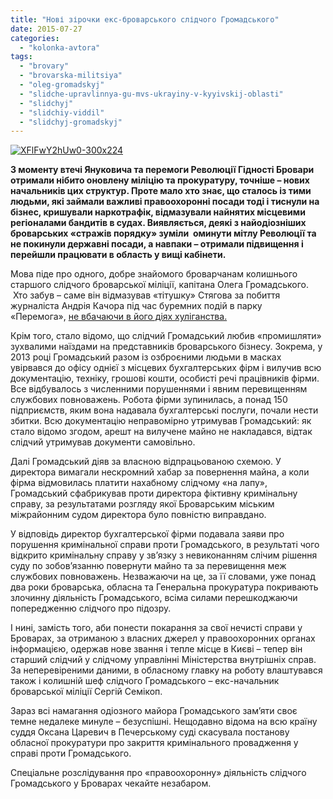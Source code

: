 ```yaml
---
title: "Нові зірочки екс-броварського слідчого Громадського"
date: 2015-07-27
categories: 
  - "kolonka-avtora"
tags: 
  - "brovary"
  - "brovarska-militsiya"
  - "oleg-gromadskyj"
  - "slidche-upravlinnya-gu-mvs-ukrayiny-v-kyyivskij-oblasti"
  - "slidchyj"
  - "slidchiy-viddil"
  - "slidchyj-gromadskyj"
---
```


[![XFlFwY2hUw0-300x224](https://mpz.brovary.org/wp-content/uploads/2015/07/XFlFwY2hUw0.jpg)](https://mpz.brovary.org/novi-zirochky-slidchogo-gromadskogo/xflfwy2huw0-300x224/)

**З моменту втечі Януковича та перемоги Революції Гідності Бровари отримали нібито оновлену міліцію та прокуратуру, точніше – нових начальників цих структур. Проте мало хто знає, що сталось із тими людьми, які займали важливі правоохоронні посади тоді і тиснули на бізнес, кришували наркотрафік, відмазували найнятих місцевими регіоналами бандитів в судах. Виявляється, деякі з найодіозніших броварських «стражів порядку» зуміли  оминути мітлу Революції та не покинули державні посади, а навпаки – отримали підвищення і перейшли працювати в область у вищі кабінети.**

Мова піде про одного, добре знайомого броварчанам колишнього старшого слідчого броварської міліції, капітана Олега Громадського.  Хто забув – саме він відмазував «тітушку» Стягова за побиття журналіста Андрія Качора під час буремних подій в парку «Перемога», [не вбачаючи в його діях хуліганства.](https://mpz.brovary.org/slidchiy-boyovik-styagov-vdariv-zhurnalista-cherez-osobistu-nepriyazn/)

Крім того, стало відомо, що слідчий Громадський любив «промишляти» зухвалими наїздами на представників броварського бізнесу. Зокрема, у 2013 році Громадський разом із озброєними людьми в масках увірвався до офісу однієї з місцевих бухгалтерських фірм і вилучив всю документацію, техніку, грошові кошти, особисті речі працівників фірми. Все відбувалось з численними порушеннями і явним перевищенням службових повноважень. Робота фірми зупинилась, а понад 150 підприємств, яким вона надавала бухгалтерські послуги, почали нести збитки. Всю документацію неправомірно утримував Громадський: як стало відомо згодом, арешт на вилучене майно не накладався, відтак слідчий утримував документи самовільно.

Далі Громадський діяв за власною відпрацьованою схемою. У директора вимагали нескромний хабар за повернення майна, а коли фірма відмовилась платити нахабному слідчому «на лапу», Громадський сфабрикував проти директора фіктивну кримінальну справу, за результатами розгляду якої Броварським міським міжрайонним судом директора було повністю виправдано.

У відповідь директор бухгалтерської фірми подавала заяви про порушення кримінальної справи проти Громадського, в результаті чого відкрито кримінальну справу у зв’язку з невиконанням слічим рішення суду по зобов’язанню повернути майно та за перевищення меж службових повноважень. Незважаючи на це, за її словами, уже понад два роки броварська, обласна та Генеральна прокуратура покривають злочинну діяльність Громадського, всіма силами перешкоджаючи попередженню слідчого про підозру.

І нині, замість того, аби понести покарання за свої нечисті справи у Броварах, за отриманою з власних джерел у правоохоронних органах інформацією, одержав нове звання і тепле місце в Києві – тепер він старший слідчий у слідчому управлінні Міністерства внутрішніх справ. За неперевіреними даними, в обласному главку на роботу влаштувався також і колишній шеф слідчого Громадського – екс-начальник броварської міліції Сергій Семікоп.

Зараз всі намагання одіозного майора Громадського зам’яти своє темне недалеке минуле – безуспішні. Нещодавно відома на всю країну суддя Оксана Царевич в Печерському суді скасувала постанову обласної прокуратури про закриття кримінального провадження у справі проти Громадського.

Спеціальне розслідування про «правоохоронну» діяльність слідчого Громадського у Броварах чекайте незабаром.
